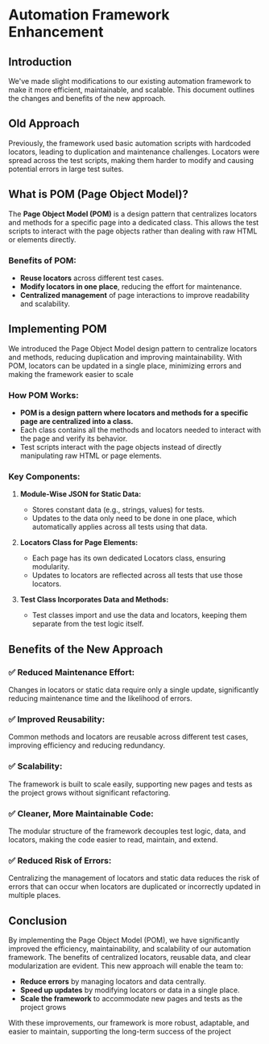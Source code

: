 # Automation Framework Enhancement

## Introduction
We've made slight modifications to our existing automation framework to make it more efficient, maintainable, and scalable. This document outlines the changes and benefits of the new approach.

## Old Approach
Previously, the framework used basic automation scripts with hardcoded locators, leading to duplication and maintenance challenges. Locators were spread across the test scripts, making them harder to modify and causing potential errors in large test suites.

## What is POM (Page Object Model)?
The **Page Object Model (POM)** is a design pattern that centralizes locators and methods for a specific page into a dedicated class. This allows the test scripts to interact with the page objects rather than dealing with raw HTML or elements directly.

### Benefits of POM:
- **Reuse locators** across different test cases.
- **Modify locators in one place**, reducing the effort for maintenance.
- **Centralized management** of page interactions to improve readability and scalability.

## Implementing POM
We introduced the Page Object Model design pattern to centralize locators and methods, reducing duplication and improving maintainability. With POM, locators can be updated in a single place, minimizing errors and making the framework easier to scale

### How POM Works:
- **POM is a design pattern where locators and methods for a specific page are centralized into a class.** 
- Each class contains all the methods and locators needed to interact with the page and verify its behavior.
- Test scripts interact with the page objects instead of directly manipulating raw HTML or page elements.

### Key Components:

1. **Module-Wise JSON for Static Data:**
   - Stores constant data (e.g., strings, values) for tests.
   - Updates to the data only need to be done in one place, which automatically applies across all tests using that data.

2. **Locators Class for Page Elements:**
   - Each page has its own dedicated Locators class, ensuring modularity.
   - Updates to locators are reflected across all tests that use those locators.

3. **Test Class Incorporates Data and Methods:**
   - Test classes import and use the data and locators, keeping them separate from the test logic itself.

## Benefits of the New Approach

### ✅ Reduced Maintenance Effort:
Changes in locators or static data require only a single update, significantly reducing maintenance time and the likelihood of errors.

### ✅ Improved Reusability:
Common methods and locators are reusable across different test cases, improving efficiency and reducing redundancy.

### ✅ Scalability:
The framework is built to scale easily, supporting new pages and tests as the project grows without significant refactoring.

### ✅ Cleaner, More Maintainable Code:
The modular structure of the framework decouples test logic, data, and locators, making the code easier to read, maintain, and extend.

### ✅ Reduced Risk of Errors:
Centralizing the management of locators and static data reduces the risk of errors that can occur when locators are duplicated or incorrectly updated in multiple places.

## Conclusion
By implementing the Page Object Model (POM), we have significantly improved the efficiency, maintainability, and scalability of our automation framework. The benefits of centralized locators, reusable data, and clear modularization are evident. This new approach will enable the team to:
- **Reduce errors** by managing locators and data centrally.
- **Speed up updates** by modifying locators or data in a single place.
- **Scale the framework** to accommodate new pages and tests as the project grows

With these improvements, our framework is more robust, adaptable, and easier to maintain, supporting the long-term success of the project